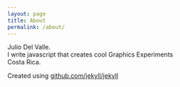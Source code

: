 ```yaml
---
layout: page
title: About
permalink: /about/
---
```


Julio Del Valle.<br />
I write javascript that creates cool Graphics Experiments<br />
Costa Rica.

Created using [github.com/jekyll/jekyll](https://github.com/jekyll/jekyll)
